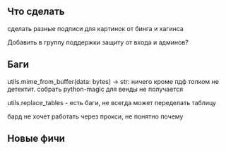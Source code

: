 ## Что сделать


сделать разные подписи для картинок от бинга и хагинса


Добавить в группу поддержки защиту от входа и админов?



## Баги

utils.mime_from_buffer(data: bytes) -> str:
   ничего кроме пдф толком не детектит. собрать python-magic для венды не получается

utils.replace_tables - есть баги, не всегда может переделать таблицу

бард не хочет работать через прокси, не понятно почему

## Новые фичи


